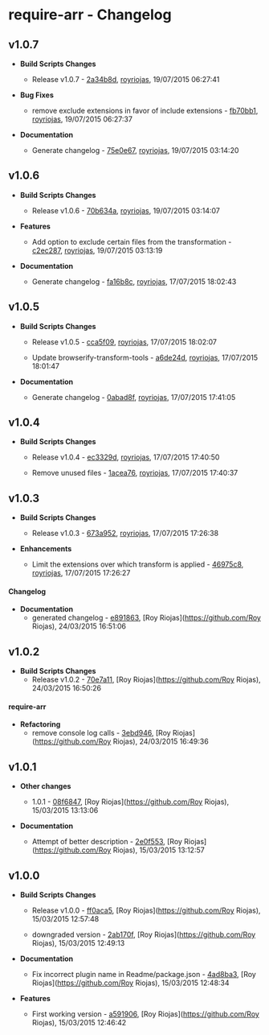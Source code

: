 
# require-arr - Changelog
## v1.0.7
- **Build Scripts Changes**
  - Release v1.0.7 - [2a34b8d]( https://github.com/royriojas/require-arr/commit/2a34b8d ), [royriojas](https://github.com/royriojas), 19/07/2015 06:27:41
    
- **Bug Fixes**
  - remove exclude extensions in favor of include extensions - [fb70bb1]( https://github.com/royriojas/require-arr/commit/fb70bb1 ), [royriojas](https://github.com/royriojas), 19/07/2015 06:27:37
    
- **Documentation**
  - Generate changelog - [75e0e67]( https://github.com/royriojas/require-arr/commit/75e0e67 ), [royriojas](https://github.com/royriojas), 19/07/2015 03:14:20
    
## v1.0.6
- **Build Scripts Changes**
  - Release v1.0.6 - [70b634a]( https://github.com/royriojas/require-arr/commit/70b634a ), [royriojas](https://github.com/royriojas), 19/07/2015 03:14:07
    
- **Features**
  - Add option to exclude certain files from the transformation - [c2ec287]( https://github.com/royriojas/require-arr/commit/c2ec287 ), [royriojas](https://github.com/royriojas), 19/07/2015 03:13:19
    
- **Documentation**
  - Generate changelog - [fa16b8c]( https://github.com/royriojas/require-arr/commit/fa16b8c ), [royriojas](https://github.com/royriojas), 17/07/2015 18:02:43
    
## v1.0.5
- **Build Scripts Changes**
  - Release v1.0.5 - [cca5f09]( https://github.com/royriojas/require-arr/commit/cca5f09 ), [royriojas](https://github.com/royriojas), 17/07/2015 18:02:07
    
  - Update browserify-transform-tools - [a6de24d]( https://github.com/royriojas/require-arr/commit/a6de24d ), [royriojas](https://github.com/royriojas), 17/07/2015 18:01:47
    
- **Documentation**
  - Generate changelog - [0abad8f]( https://github.com/royriojas/require-arr/commit/0abad8f ), [royriojas](https://github.com/royriojas), 17/07/2015 17:41:05
    
## v1.0.4
- **Build Scripts Changes**
  - Release v1.0.4 - [ec3329d]( https://github.com/royriojas/require-arr/commit/ec3329d ), [royriojas](https://github.com/royriojas), 17/07/2015 17:40:50
    
  - Remove unused files - [1acea76]( https://github.com/royriojas/require-arr/commit/1acea76 ), [royriojas](https://github.com/royriojas), 17/07/2015 17:40:37
    
## v1.0.3
- **Build Scripts Changes**
  - Release v1.0.3 - [673a952]( https://github.com/royriojas/require-arr/commit/673a952 ), [royriojas](https://github.com/royriojas), 17/07/2015 17:26:38
    
- **Enhancements**
  - Limit the extensions over which transform is applied - [46975c8]( https://github.com/royriojas/require-arr/commit/46975c8 ), [royriojas](https://github.com/royriojas), 17/07/2015 17:26:27
    
#### Changelog
- **Documentation**
  - generated changelog - [e891863]( https://github.com/royriojas/require-arr/commit/e891863 ), [Roy Riojas](https://github.com/Roy Riojas), 24/03/2015 16:51:06
    
## v1.0.2
- **Build Scripts Changes**
  - Release v1.0.2 - [70e7a11]( https://github.com/royriojas/require-arr/commit/70e7a11 ), [Roy Riojas](https://github.com/Roy Riojas), 24/03/2015 16:50:26
    
#### require-arr
- **Refactoring**
  - remove console log calls - [3ebd946]( https://github.com/royriojas/require-arr/commit/3ebd946 ), [Roy Riojas](https://github.com/Roy Riojas), 24/03/2015 16:49:36
    
## v1.0.1
- **Other changes**
  - 1.0.1 - [08f6847]( https://github.com/royriojas/require-arr/commit/08f6847 ), [Roy Riojas](https://github.com/Roy Riojas), 15/03/2015 13:13:06
    
- **Documentation**
  - Attempt of better description - [2e0f553]( https://github.com/royriojas/require-arr/commit/2e0f553 ), [Roy Riojas](https://github.com/Roy Riojas), 15/03/2015 13:12:57
    
## v1.0.0
- **Build Scripts Changes**
  - Release v1.0.0 - [ff0aca5]( https://github.com/royriojas/require-arr/commit/ff0aca5 ), [Roy Riojas](https://github.com/Roy Riojas), 15/03/2015 12:57:48
    
  - downgraded version - [2ab170f]( https://github.com/royriojas/require-arr/commit/2ab170f ), [Roy Riojas](https://github.com/Roy Riojas), 15/03/2015 12:49:13
    
- **Documentation**
  - Fix incorrect plugin name in Readme/package.json - [4ad8ba3]( https://github.com/royriojas/require-arr/commit/4ad8ba3 ), [Roy Riojas](https://github.com/Roy Riojas), 15/03/2015 12:48:34
    
- **Features**
  - First working version - [a591906]( https://github.com/royriojas/require-arr/commit/a591906 ), [Roy Riojas](https://github.com/Roy Riojas), 15/03/2015 12:46:42
    
